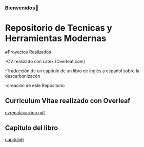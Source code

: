 ### Bienvenidos👋

# Repositorio de Tecnicas y Herramientas Modernas

#Proyectos Realizados 


-CV realizado con Latex (Overleaf.com)

-Traducción de un  capitulo de un libro de inglés a español sobre la descarbonizacón

-creación de este Repositorio


## Curriculum Vitae realizado con Overleaf

[cvrenatacarrion.pdf](https://github.com/renatacarrion/renatacarrion/blob/ed5b110dff14d054cec0e5dba7c068f74bed2583/cvrenatacarrion.pdf)

## Capitulo del libro

[capitulo6](https://github.com/renatacarrion/renatacarrion/blob/ed5b110dff14d054cec0e5dba7c068f74bed2583/capitulo6.pdf)
